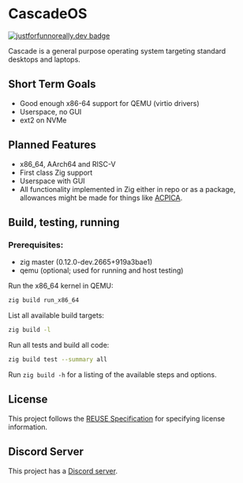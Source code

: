 # CascadeOS

[![justforfunnoreally.dev badge](https://img.shields.io/badge/justforfunnoreally-dev-9ff)](https://justforfunnoreally.dev)

Cascade is a general purpose operating system targeting standard desktops and laptops.

## Short Term Goals
- Good enough x86-64 support for QEMU (virtio drivers)
- Userspace, no GUI
- ext2 on NVMe

## Planned Features
- x86_64, AArch64 and RISC-V
- First class Zig support
- Userspace with GUI
- All functionality implemented in Zig either in repo or as a package, allowances might be made for things like [ACPICA](https://acpica.org/).

## Build, testing, running
### Prerequisites:
- zig master (0.12.0-dev.2665+919a3bae1)
- qemu (optional; used for running and host testing)

Run the x86_64 kernel in QEMU:
```sh
zig build run_x86_64
```

List all available build targets:
```sh
zig build -l
```

Run all tests and build all code: 
```sh
zig build test --summary all
```

Run `zig build -h` for a listing of the available steps and options.

## License
This project follows the [REUSE Specification](https://reuse.software/spec/) for specifying license information.

## Discord Server
This project has a [Discord server](https://discord.gg/3hnsQmND3c).
